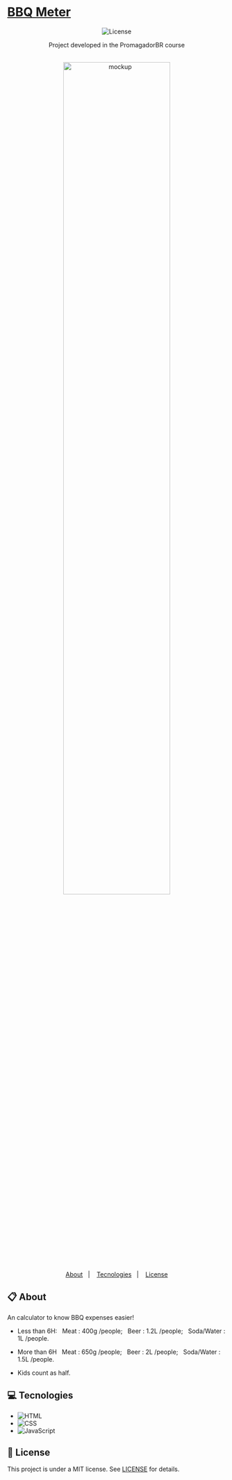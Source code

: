 # <a href="https://snowymonkey.github.io/bbqmeter/">BBQ Meter</a>

<p align="center">	
  <img alt="License" src="https://img.shields.io/badge/license-MIT-FFE162">
</p>

<div align="center">
   Project developed in the PromagadorBR course
</div>
<br>
<p align="center">
  <img alt="mockup" src="https://raw.githubusercontent.com/snowymonkey/bbqmeter/main/assets/site-preview.png" width="70%">
</p>
<br>
<p align="center">
  <a href="#clipboard-about">About</a>&nbsp;&nbsp;&nbsp;|&nbsp;&nbsp;&nbsp;
  <a href="#computer-tecnologies">Tecnologies</a>&nbsp;&nbsp;&nbsp;|&nbsp;&nbsp;&nbsp;
  <a href="#closed_book-license">License</a>
</p>

## :clipboard: About

An calculator to know BBQ expenses easier!


- Less than 6H:
&nbsp;  Meat : 400g /people;
&nbsp;  Beer : 1.2L /people;
&nbsp;  Soda/Water : 1L /people.


- More than 6H
&nbsp;  Meat : 650g /people;
&nbsp;  Beer : 2L /people;
&nbsp;  Soda/Water : 1.5L /people.


- Kids count as half.

## :computer: Tecnologies


- ![HTML](https://img.shields.io/badge/-HTML-05122A?style=flat&logo=HTML5)&nbsp;
- ![CSS](https://img.shields.io/badge/-CSS-05122A?style=flat&logo=CSS3&logoColor=1572B6)&nbsp;
- ![JavaScript](https://img.shields.io/badge/-JavaScript-05122A?style=flat&logo=javascript)&nbsp;

## :closed_book: License

This project is under a MIT license. See [LICENSE](https://github.com/karoltaka/churrascometro/blob/master/LICENSE) for details.
